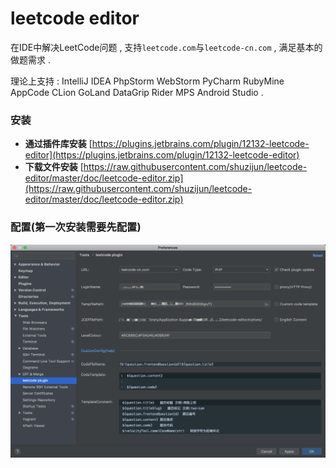 # leetcode editor

在IDE中解决LeetCode问题 , 支持`leetcode.com`与`leetcode-cn.com` , 满足基本的做题需求 . 

理论上支持 : IntelliJ IDEA PhpStorm WebStorm PyCharm RubyMine AppCode CLion GoLand DataGrip Rider MPS Android Studio . 

### 安装

* **通过插件库安装**
  [https://plugins.jetbrains.com/plugin/12132-leetcode-editor](https://plugins.jetbrains.com/plugin/12132-leetcode-editor)
* **下载文件安装**
  [https://raw.githubusercontent.com/shuzijun/leetcode-editor/master/doc/leetcode-editor.zip](https://raw.githubusercontent.com/shuzijun/leetcode-editor/master/doc/leetcode-editor.zip)

### 配置\(第一次安装需要先配置\)

![](/assets/leetcode-editor-peizhi.png)



